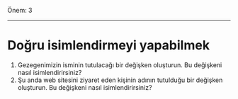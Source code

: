 Önem: 3

---

# Doğru isimlendirmeyi yapabilmek 

1. Gezegenimizin isminin tutulacağı bir değişken oluşturun. Bu değişkeni nasıl isimlendirirsiniz?
2. Şu anda web sitesini ziyaret eden kişinin adının tutulduğu bir değişken oluşturun. Bu değişkeni nasıl isimlendirirsiniz? 